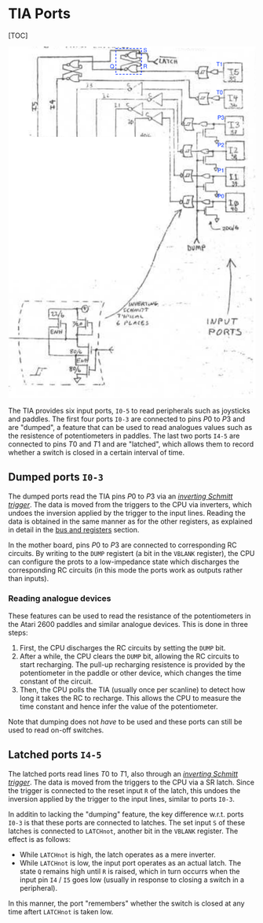# TIA Ports

[TOC]

<img src="Figures/Components/TIA_TP.svg" style="zoom:90%"></img>

The TIA provides six input ports, `I0-5` to read peripherals such as joysticks and paddles. The first four ports `I0-3` are connected to pins $P0$ to $P3$ and are "dumped", a feature that can be used to read analogues values such as the resistence of potentiometers in paddles. The last two ports `I4-5` are connected to pins $T0$ and $T1$ and are "latched", which allows them to record whether a switch is closed in a certain interval of time.

## Dumped ports `I0-3`

The dumped ports read the TIA pins $P0$ to $P3$ via an [*inverting Schmitt trigger*](https://en.wikipedia.org/wiki/Schmitt_trigger). The data is moved from the triggers to the CPU via inverters, which undoes the inversion applied by the trigger to the input lines. Reading the data is obtained in the same manner as for the other registers, as explained in detail in the [bus and registers](TIA_Bus_Registers.md) section.

In the mother board, pins $P0$ to $P3$ are connected to corresponding RC circuits. By writing to the `DUMP`  registert (a bit in the `VBLANK` register), the CPU can configure the prots to a low-impedance state which discharges the corresponding RC circuits (in this mode the ports work as outputs rather than inputs).

<a id="analogue"></a>

### Reading analogue devices

These features can be used to read the resistance of the potentiometers in the Atari 2600 paddles and similar analogue devices. This is done in three steps:

1. First, the CPU discharges the RC circuits by setting the `DUMP` bit.
2. After a while, the CPU clears the `DUMP` bit, allowing the RC circuits to start recharging. The pull-up recharging resistence is provided by the potentiometer in the paddle or other device, which changes the time constant of the circuit.
3. Then, the CPU polls the TIA (usually once per scanline) to detect how long it takes the RC to recharge. This allows the CPU to measure the time constant and hence infer the value of the potentiometer.

Note that dumping does not *have* to be used and these ports can still be used to read on-off switches.

## Latched ports `I4-5`

The latched ports read lines $T0$ to $T1$, also through an [*inverting Schmitt trigger*](https://en.wikipedia.org/wiki/Schmitt_trigger). The data is moved from the triggers to the CPU via a SR latch. Since the trigger is connected to the reset input `R` of the latch, this undoes the inversion applied by the trigger to the input lines, similar to ports `I0-3`.

In additin to lacking the "dumping" feature, the key difference w.r.t. ports `I0-3` is that these ports are connected to latches. The set input `S` of these latches is connected to `LATCHnot`, another bit in the `VBLANK` register. The effect is as follows:

* While `LATCHnot` is high, the latch operates as a mere inverter.
* While `LATCHnot` is low, the input port operates as an actual latch. The state `Q` remains high until `R` is raised, which in turn occurrs when the input pin `I4` / `I5` goes low (usually in response to closing a switch in a peripheral).

In this manner, the port "remembers" whether the switch is closed at any time aftert `LATCHnot` is taken low.

